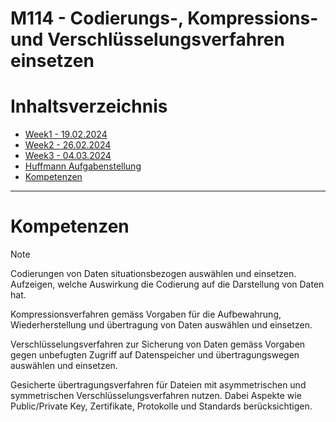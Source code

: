 # M114 - Codierungs-, Kompressions- und Verschlüsselungsverfahren einsetzen

# Inhaltsverzeichnis
- [Week1 - 19.02.2024](/19_02%20-%20Week%201/README.md)
- [Week2 - 26.02.2024](/26_02%20-%20Week%202/README.md)
- [Week3 - 04.03.2024](/04_03%20-%20Week%203/README.md)
- [Huffmann Aufgabenstellung](/Huffmann/README.md)
- [Kompetenzen](#kompetenzen)

-------------

# Kompetenzen

> [!NOTE]
> Codierungen von Daten situationsbezogen auswählen und einsetzen. Aufzeigen, welche Auswirkung die Codierung auf die Darstellung von Daten hat.
>
>
> Kompressionsverfahren gemäss Vorgaben für die Aufbewahrung, Wiederherstellung und übertragung von Daten auswählen und einsetzen.
>
>
> Verschlüsselungsverfahren zur Sicherung von Daten gemäss Vorgaben gegen unbefugten Zugriff auf Datenspeicher und übertragungswegen auswählen und einsetzen.
>
>
> Gesicherte übertragungsverfahren für Dateien mit asymmetrischen und symmetrischen Verschlüsselungsverfahren nutzen. Dabei Aspekte wie Public/Private Key, Zertifikate, Protokolle und Standards berücksichtigen.